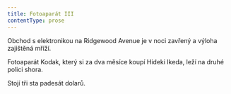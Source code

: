 ```yaml
---
title: Fotoaparát III
contentType: prose
---
```


<section>

Obchod s elektronikou na Ridgewood Avenue je v noci zavřený a výloha zajištěná mříží.

Fotoaparát Kodak, který si za dva měsíce koupí Hideki Ikeda, leží na druhé polici shora.

Stojí tři sta padesát dolarů.

</section>
